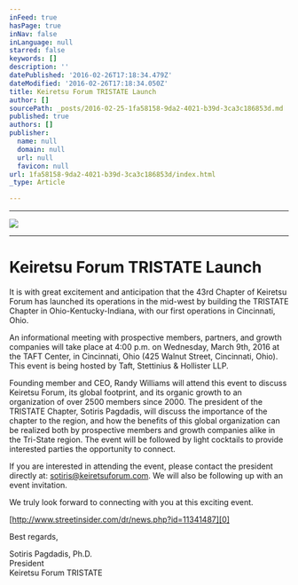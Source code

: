 ```yaml
---
inFeed: true
hasPage: true
inNav: false
inLanguage: null
starred: false
keywords: []
description: ''
datePublished: '2016-02-26T17:18:34.479Z'
dateModified: '2016-02-26T17:18:34.050Z'
title: Keiretsu Forum TRISTATE Launch
author: []
sourcePath: _posts/2016-02-25-1fa58158-9da2-4021-b39d-3ca3c186853d.md
published: true
authors: []
publisher:
  name: null
  domain: null
  url: null
  favicon: null
url: 1fa58158-9da2-4021-b39d-3ca3c186853d/index.html
_type: Article

---
```

****
![](https://the-grid-user-content.s3-us-west-2.amazonaws.com/7a983457-7a03-4575-9693-3cf34053abb5.jpg)

****

# Keiretsu Forum TRISTATE Launch

It is
with great excitement and anticipation that the 43rd Chapter of Keiretsu Forum has
launched its operations in the mid-west by building the TRISTATE Chapter in
Ohio-Kentucky-Indiana, with our first operations in Cincinnati, Ohio.

An informational meeting with prospective members, partners, and growth companies will take place at 4:00 p.m. on Wednesday, March 9th, 2016 at the TAFT Center, in Cincinnati, Ohio (425 Walnut Street, Cincinnati, Ohio). This event is being hosted by Taft, Stettinius & Hollister LLP.

Founding member and CEO, Randy Williams will attend this event
to discuss Keiretsu Forum, its global footprint, and its organic growth to an
organization of over 2500 members since 2000\.  The president of the
TRISTATE Chapter, Sotiris Pagdadis, will discuss the importance of the chapter
to the region, and how the benefits of this global organization can be realized
both by prospective members and growth companies alike in the Tri-State
region.  The event will be followed by light cocktails to provide
interested parties the opportunity to connect.

If you
are interested in attending the event, please contact the president directly at: sotiris@keiretsuforum.com. We will also be following up with an event invitation. 

We truly look forward to connecting with you at this exciting event. 

[][0]

[http://www.streetinsider.com/dr/news.php?id=11341487][0]

Best regards, 

Sotiris Pagdadis, Ph.D.  
President  
Keiretsu Forum TRISTATE



[0]: http://www.streetinsider.com/dr/news.php?id=11341487
